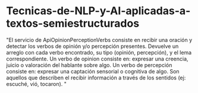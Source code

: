 # Tecnicas-de-NLP-y-AI-aplicadas-a-textos-semiestructurados

"El servicio de ApiOpinionPerceptionVerbs consiste en recibir una oración y detectar los verbos de opinión y/o percepción presentes. Devuelve un arreglo con cada verbo encontrado, su tipo (opinión, percepción), y el lema correspondiente.
 Un verbo de opinion consiste en: expresar una creencia, juicio o valoración del hablante sobre algo.
 Un verbo de percepción consiste en:  expresar una captación sensorial o cognitiva de algo. Son aquellos que describen el recibir información a través de los sentidos (ej: escuché, vió, tocaron).
"
